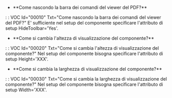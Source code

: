 - \*\*Come nascondo la barra dei comandi del viewer del PDF?\*\*

 :  : VOC Id="00010" Txt="Come nascondo la barra dei comandi del viewer del PDF?"
E' sufficiente nel setup del componente specificare l'attributo di setup HideToolbar='Yes'.

- \*\*Come si cambia l'altezza di visualizzazione del componente?\*\*

 :  : VOC Id="00020" Txt="Come si cambia l'altezza di visualizzazione del componente?"
Nel setup del componente bisogna specificare l'attributo di setup Height='XXX'.

- \*\*Come si cambia la larghezza di visualizzazione del componente?\*\*

 :  : VOC Id="00030" Txt="Come si cambia la larghezza di visualizzazione del componente?"
Nel setup del componente bisogna specificare l'attributo di setup Width='XXX'.
